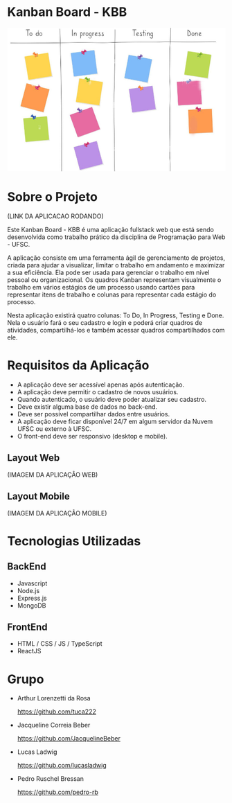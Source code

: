 # Kanban Board - KBB

![Kanban Board](https://github.com/tuca222/KanbanBoardWeb/blob/main/board.jpg)

# Sobre o Projeto
 
 (LINK DA APLICACAO RODANDO)

Este Kanban Board - KBB é uma aplicação fullstack web que está sendo desenvolvida como trabalho prático da disciplina de Programação para Web - UFSC.

A aplicação consiste em uma ferramenta ágil de gerenciamento de projetos, criada para ajudar a visualizar, limitar o trabalho em andamento e maximizar a sua eficiência. Ela pode ser usada para gerenciar o trabalho em nível pessoal ou organizacional. Os quadros Kanban representam visualmente o trabalho em vários estágios de um processo usando cartões para representar itens de trabalho e colunas para representar cada estágio do processo. 

Nesta aplicação existirá quatro colunas: To Do, In Progress, Testing e Done. Nela o usuário fará o seu cadastro e login e poderá criar quadros de atividades, compartilhá-los e também acessar quadros compartilhados com ele.

# Requisitos da Aplicação
 - A aplicação deve ser acessível apenas após autenticação.
 - A aplicação deve permitir o cadastro de novos usuários.
 - Quando autenticado, o usuário deve poder atualizar seu cadastro.
 - Deve existir alguma base de dados no back-end.
 - Deve ser possível compartilhar dados entre usuários.
 - A aplicação deve ficar disponível 24/7 em algum servidor da Nuvem UFSC ou externo à UFSC.
 - O front-end deve ser responsivo (desktop e mobile).

## Layout Web

 (IMAGEM DA APLICAÇÃO WEB)

## Layout Mobile

 (IMAGEM DA APLICAÇÃO MOBILE)

# Tecnologias Utilizadas
## BackEnd
- Javascript
- Node.js
- Express.js
- MongoDB

## FrontEnd
- HTML / CSS / JS / TypeScript
- ReactJS

# Grupo

- Arthur Lorenzetti da Rosa 

    https://github.com/tuca222
- Jacqueline Correia Beber 

    https://github.com/JacquelineBeber
- Lucas Ladwig

    https://github.com/lucasladwig
- Pedro Ruschel Bressan

    https://github.com/pedro-rb

